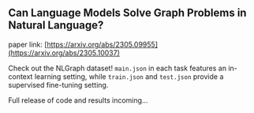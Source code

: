 ## Can Language Models Solve Graph Problems in Natural Language?

paper link: [https://arxiv.org/abs/2305.09955](https://arxiv.org/abs/2305.10037)

Check out the NLGraph dataset! `main.json` in each task features an in-context learning setting, while `train.json` and `test.json` provide a supervised fine-tuning setting.

Full release of code and results incoming...
